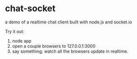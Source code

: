 chat-socket
===========

a demo of a realtime chat client built with node.js and socket.io

Try it out:

  1) node app
  2) open a couple browsers to 127.0.0.1:3000
  3) say something; watch all the browsers update in realtime.